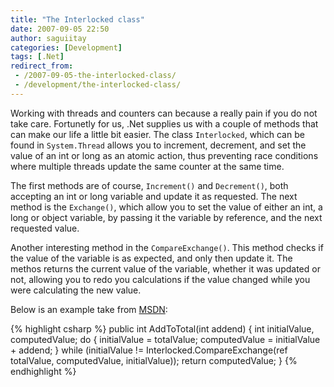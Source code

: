 ```yaml
---
title: "The Interlocked class"
date: 2007-09-05 22:50
author: saguiitay
categories: [Development]
tags: [.Net]
redirect_from:
 - /2007-09-05-the-interlocked-class/
 - /development/the-interlocked-class/
---
```

Working with threads and counters can because a really pain if you do not take care. 
Fortunetly for us, .Net supplies us with a couple of methods that can make our life a little bit easier. 
The class `Interlocked`, which can be found in `System.Thread` allows you to increment, decrement, and set the 
value of an int or long as an atomic action, thus preventing race conditions where multiple threads update the 
same counter at the same time. 

The first methods are of course, `Increment()` and `Decrement()`, both accepting an int or long variable and 
update it as requested. The next method is the `Exchange()`, which allow you to set the value of either an int, 
a long or object variable, by passing it the variable by reference, and the next requested value. 

Another interesting method in the `CompareExchange()`. This method checks if the value of the variable is as 
expected, and only then update it. The methos returns the current value of the variable, whether it was updated 
or not, allowing you to redo you calculations if the value changed while you were calculating the new value. 

Below is an example take from [MSDN](http://msdn.microsoft.com/library/en-us/cpref/html/frlrfsystemthreadinginterlockedclasscompareexchangetopic.asp):

{% highlight csharp %}
public int AddToTotal(int addend)
{
    int initialValue, computedValue;
    do
    {
        initialValue = totalValue;
        computedValue = initialValue + addend;
    }
    while (initialValue != Interlocked.CompareExchange(ref totalValue, computedValue, initialValue));
    return computedValue;
}
{% endhighlight %}

